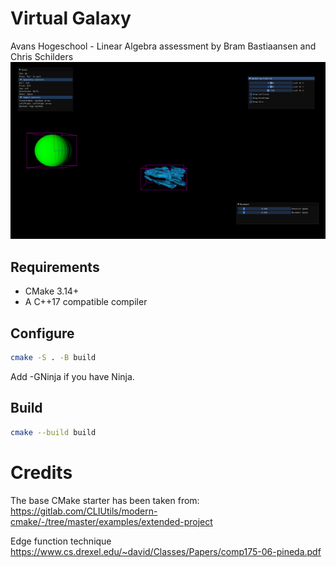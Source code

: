 # Virtual Galaxy
Avans Hogeschool - Linear Algebra assessment by Bram Bastiaansen and Chris Schilders
![Scene](scene.png)

## Requirements
* CMake 3.14+
* A C++17 compatible compiler

## Configure 
```bash
cmake -S . -B build
```
Add -GNinja if you have Ninja.

## Build
```bash
cmake --build build
```

# Credits
The base CMake starter has been taken from:  
https://gitlab.com/CLIUtils/modern-cmake/-/tree/master/examples/extended-project

Edge function technique
https://www.cs.drexel.edu/~david/Classes/Papers/comp175-06-pineda.pdf